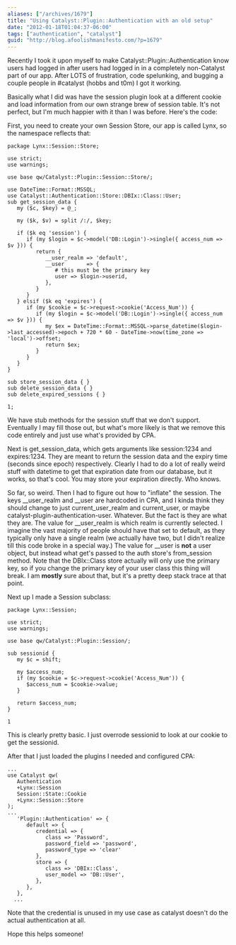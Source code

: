 ```yaml
---
aliases: ["/archives/1679"]
title: "Using Catalyst::Plugin::Authentication with an old setup"
date: "2012-01-18T01:04:37-06:00"
tags: ["authentication", "catalyst"]
guid: "http://blog.afoolishmanifesto.com/?p=1679"
---
```

Recently I took it upon myself to make Catalyst::Plugin::Authentication know
users had logged in after users had logged in in a completely non-Catalyst part
of our app. After LOTS of frustration, code spelunking, and bugging a couple
people in #catalyst (hobbs and t0m) I got it working.

Basically what I did was have the session plugin look at a different cookie and
load information from our own strange brew of session table. It's not perfect,
but I'm much happier with it than I was before. Here's the code:

First, you need to create your own Session Store, our app is called Lynx, so the
namespace reflects that:

    package Lynx::Session::Store;

    use strict;
    use warnings;

    use base qw/Catalyst::Plugin::Session::Store/;

    use DateTime::Format::MSSQL;
    use Catalyst::Authentication::Store::DBIx::Class::User;
    sub get_session_data {
       my ($c, $key) = @_;

       my ($k, $v) = split /:/, $key;

       if ($k eq 'session') {
          if (my $login = $c->model('DB::Login')->single({ access_num => $v })) {
             return {
                __user_realm => 'default',
                __user       => {
                   # this must be the primary key
                   user => $login->userid,
                },
             }
          }
       } elsif ($k eq 'expires') {
          if (my $cookie = $c->request->cookie('Access_Num')) {
             if (my $login = $c->model('DB::Login')->single({ access_num => $v })) {
                my $ex = DateTime::Format::MSSQL->parse_datetime($login->last_accessed)->epoch + 720 * 60 - DateTime->now(time_zone => 'local')->offset;
                return $ex;
             }
          }
       }
    }

    sub store_session_data { }
    sub delete_session_data { }
    sub delete_expired_sessions { }

    1;

We have stub methods for the session stuff that we don't support. Eventually I
may fill those out, but what's more likely is that we remove this code entirely
and just use what's provided by CPA.

Next is get\_session\_data, which gets arguments like session:1234 and
expires:1234. They are meant to return the session data and the expiry time
(seconds since epoch) respectively. Clearly I had to do a lot of really weird
stuff with datetime to get that expiration date from our database, but it works,
so that's cool. You may store your expiration directly. Who knows.

So far, so weird. Then I had to figure out how to "inflate" the session. The
keys \_\_user\_realm and \_\_user are hardcoded in CPA, and I kinda think they
should change to just current\_user\_realm and current\_user, or maybe
catalyst-plugin-authentication-user. Whatever. But the fact is they are what
they are. The value for \_\_user\_realm is which realm is currently selected. I
imagine the vast majority of people should have that set to default, as they
typically only have a single realm (we actually have two, but I didn't realize
till this code broke in a special way.) The value for \_\_user is **not** a user
object, but instead what get's passed to the auth store's from\_session method.
Note that the DBIx::Class store actually will only use the primary key, so if
you change the primary key of your user class this thing will break. I am
**mostly** sure about that, but it's a pretty deep stack trace at that point.

Next up I made a Session subclass:

    package Lynx::Session;

    use strict;
    use warnings;

    use base qw/Catalyst::Plugin::Session/;

    sub sessionid {
       my $c = shift;

       my $access_num;
       if (my $cookie = $c->request->cookie('Access_Num')) {
          $access_num = $cookie->value;
       }

       return $access_num;
    }

    1

This is clearly pretty basic. I just overrode sessionid to look at our cookie to
get the sessionid.

After that I just loaded the plugins I needed and configured CPA:

    ...
    use Catalyst qw(
       Authentication
       +Lynx::Session
       Session::State::Cookie
       +Lynx::Session::Store
    );
    ...
       'Plugin::Authentication' => {
          default => {
             credential => {
                class => 'Password',
                password_field => 'password',
                password_type => 'clear'
             },
             store => {
                class => 'DBIx::Class',
                user_model => 'DB::User',
             },
          },
       },
      ...

Note that the credential is unused in my use case as catalyst doesn't do the
actual authentication at all.

Hope this helps someone!
